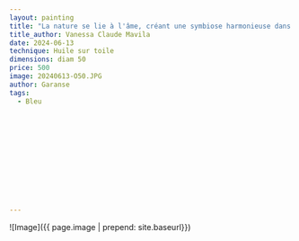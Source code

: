 ```yaml
---
layout: painting
title: "La nature se lie à l'âme, créant une symbiose harmonieuse dans la mélodie de la forêt." 
title_author: Vanessa Claude Mavila 					                                                  
date: 2024-06-13
technique: Huile sur toile 
dimensions: diam 50
price: 500
image: 20240613-O50.JPG 
author: Garanse
tags:
  - Bleu
  
  
  
  
  
  
  
  
  
  
  
  
---
```

![Image]({{ page.image | prepend: site.baseurl}})

